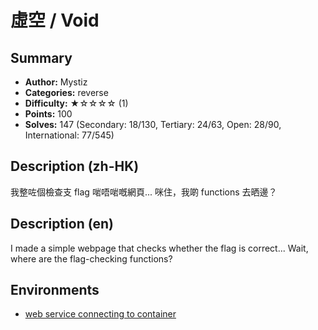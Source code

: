 虛空 / Void
===

## Summary

* **Author:** Mystiz
* **Categories:** reverse
* **Difficulty:** ★☆☆☆☆ (1)
* **Points:** 100
* **Solves:** 147 (Secondary: 18/130, Tertiary: 24/63, Open: 28/90, International: 77/545)

## Description (zh-HK)

我整咗個檢查支 flag 啱唔啱嘅網頁... 咪住，我啲 functions 去晒邊？

## Description (en)

I made a simple webpage that checks whether the flag is correct... Wait, where are the flag-checking functions?



## Environments

- [web service connecting to container](env)



